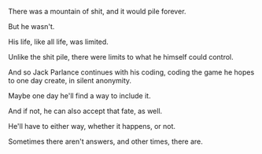 There was a mountain of shit, and it would pile forever.

But he wasn't.

His life, like all life, was limited.

Unlike the shit pile, there were limits to what he himself could control.

And so Jack Parlance continues with his coding, coding the game he hopes to one day create, in silent anonymity.

Maybe one day he'll find a way to include it.

And if not, he can also accept that fate, as well.

He'll have to either way, whether it happens, or not.

Sometimes there aren't answers, and other times, there are.